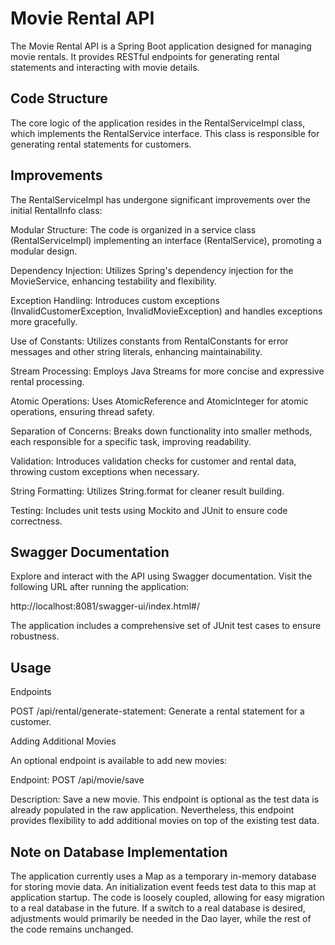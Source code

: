 # Movie Rental API

The Movie Rental API is a Spring Boot application designed for managing movie rentals. It provides RESTful endpoints for generating rental statements and interacting with movie details.

## Code Structure

The core logic of the application resides in the RentalServiceImpl class, which implements the RentalService interface. This class is responsible for generating rental statements for customers.

## Improvements

The RentalServiceImpl has undergone significant improvements over the initial RentalInfo class:

Modular Structure: The code is organized in a service class (RentalServiceImpl) implementing an interface (RentalService), promoting a modular design.

Dependency Injection: Utilizes Spring's dependency injection for the MovieService, enhancing testability and flexibility.

Exception Handling: Introduces custom exceptions (InvalidCustomerException, InvalidMovieException) and handles exceptions more gracefully.

Use of Constants: Utilizes constants from RentalConstants for error messages and other string literals, enhancing maintainability.

Stream Processing: Employs Java Streams for more concise and expressive rental processing.

Atomic Operations: Uses AtomicReference and AtomicInteger for atomic operations, ensuring thread safety.

Separation of Concerns: Breaks down functionality into smaller methods, each responsible for a specific task, improving readability.

Validation: Introduces validation checks for customer and rental data, throwing custom exceptions when necessary.

String Formatting: Utilizes String.format for cleaner result building.

Testing: Includes unit tests using Mockito and JUnit to ensure code correctness.



## Swagger Documentation

Explore and interact with the API using Swagger documentation. Visit the following URL after running the application:

http://localhost:8081/swagger-ui/index.html#/

The application includes a comprehensive set of JUnit test cases to ensure robustness.

## Usage

Endpoints

POST /api/rental/generate-statement: Generate a rental statement for a customer.

Adding Additional Movies

An optional endpoint is available to add new movies:

Endpoint: POST /api/movie/save

Description: Save a new movie. This endpoint is optional as the test data is already populated in the raw application. Nevertheless, this endpoint provides flexibility to add additional movies on top of the existing test data.

## Note on Database Implementation

The application currently uses a Map as a temporary in-memory database for storing movie data. An initialization event feeds test data to this map at application startup. The code is loosely coupled, allowing for easy migration to a real database in the future. If a switch to a real database is desired, adjustments would primarily be needed in the Dao layer, while the rest of the code remains unchanged.